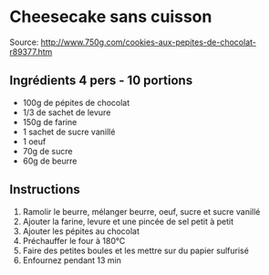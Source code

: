 # Cheesecake sans cuisson

Source: http://www.750g.com/cookies-aux-pepites-de-chocolat-r89377.htm

## Ingrédients 4 pers - 10 portions

- 100g de pépites de chocolat
- 1/3 de sachet de levure
- 150g de farine
- 1 sachet de sucre vanillé
- 1 oeuf
- 70g de sucre
- 60g de beurre


## Instructions

1. Ramolir le beurre, mélanger beurre, oeuf, sucre et sucre vanillé
2. Ajouter la farine, levure et une pincée de sel petit à petit
3. Ajouter les pépites au chocolat
4. Préchauffer le four à 180°C
5. Faire des petites boules et les mettre sur du papier sulfurisé
6. Enfournez pendant 13 min
